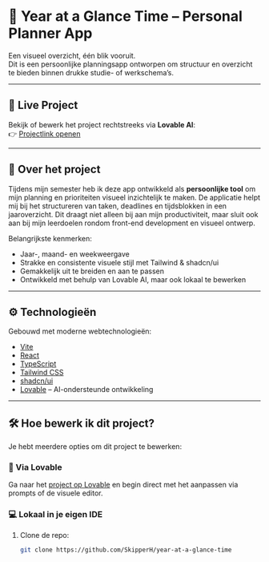 # 📅 Year at a Glance Time – Personal Planner App

Een visueel overzicht, één blik vooruit.  
Dit is een persoonlijke planningsapp ontworpen om structuur en overzicht te bieden binnen drukke studie- of werkschema’s.

---

## 🔗 Live Project

Bekijk of bewerk het project rechtstreeks via **Lovable AI**:  
👉 [Projectlink openen](https://year-at-a-glance-time.lovable.app/)

---

## 🧠 Over het project

Tijdens mijn semester heb ik deze app ontwikkeld als **persoonlijke tool** om mijn planning en prioriteiten visueel inzichtelijk te maken. De applicatie helpt mij bij het structureren van taken, deadlines en tijdsblokken in een jaaroverzicht. Dit draagt niet alleen bij aan mijn productiviteit, maar sluit ook aan bij mijn leerdoelen rondom front-end development en visueel ontwerp.

Belangrijkste kenmerken:
- Jaar-, maand- en weekweergave
- Strakke en consistente visuele stijl met Tailwind & shadcn/ui
- Gemakkelijk uit te breiden en aan te passen
- Ontwikkeld met behulp van Lovable AI, maar ook lokaal te bewerken

---

## ⚙️ Technologieën

Gebouwd met moderne webtechnologieën:
- [Vite](https://vitejs.dev)
- [React](https://react.dev)
- [TypeScript](https://www.typescriptlang.org)
- [Tailwind CSS](https://tailwindcss.com)
- [shadcn/ui](https://ui.shadcn.com)
- [Lovable](https://lovable.dev) – AI-ondersteunde ontwikkeling

---

## 🛠️ Hoe bewerk ik dit project?

Je hebt meerdere opties om dit project te bewerken:

### 🔧 Via Lovable
Ga naar het [project op Lovable](https://lovable.dev/projects/a6b6afb3-3c9b-4f82-ba85-acd96273f9a3) en begin direct met het aanpassen via prompts of de visuele editor.

### 💻 Lokaal in je eigen IDE
1. Clone de repo:
   ```sh
   git clone https://github.com/SkipperH/year-at-a-glance-time
